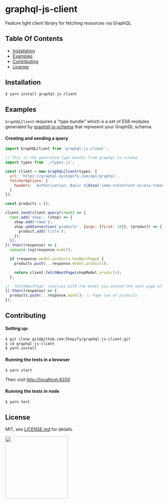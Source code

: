 # graphql-js-client

Feature light client library for fetching resources via GraphQL

## Table Of Contents

- [Installation](#installation)
- [Examples](#examples)
- [Contributing](#contributing)
- [License](http://github.com/Shopify/graphql-js-client/blob/master/LICENSE.md)

## Installation
```bash
$ yarn install graphql-js-client
```

## Examples

`GraphQLClient` requires a "type bundle" which is a set of ES6 modules generated by [graphql-js-schema](https://github.com/Shopify/graphql-js-schema)
that represent your GraphQL schema.

#### Creating and sending a query

```javascript
import GraphQLClient from 'graphql-js-client';

// This is the generated type bundle from graphql-js-schema
import types from './types.js';

const client = new GraphQLClient(types, {
  url: 'https://graphql.myshopify.com/api/graphql',
  fetcherOptions: {
    headers: `Authorization: Basic ${btoa('some-storefront-access-token')}`
  }
});

const products = [];

client.send(client.query((root) => {
  root.add('shop', (shop) => {
    shop.add('name');
    shop.addConnection('products', {args: {first: 10}}, (product) => {
      product.add('title');
    });
  });
}).then((response) => {
  console.log(response.model);

  if (response.model.products.hasNextPage) {
    products.push(...response.model.products);

    return client.fetchNextPage(shopModel.products);
  };

// `fetchNextPage` resolves with the model you wanted the next page of
}).then((response) => {
  products.push(...response.model); // Page two of products
});
```

## Contributing

#### Setting up:

```bash
$ git clone git@github.com:Shopify/graphql-js-client.git
$ cd graphql-js-client
$ yarn install
```

#### Running the tests in a browser

```bash
$ yarn start
```

Then visit [http://localhost:4200](http://localhost:4200)

#### Running the tests in node

```bash
$ yarn test
```

## License

MIT, see [LICENSE.md](http://github.com/Shopify/graphql-js-client/blob/master/LICENSE.md) for details.

<img src="https://cdn.shopify.com/shopify-marketing_assets/builds/19.0.0/shopify-full-color-black.svg" width="200" />
